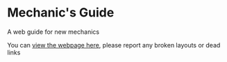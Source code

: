 # Mechanic's Guide
A web guide for new mechanics

You can [view the webpage here](https://mechanic-guide--jeffersontan.repl.co/index.html), please report any broken layouts or dead links


